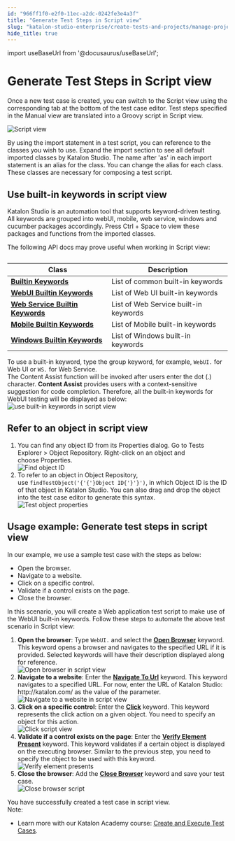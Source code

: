 ```yaml
---
id: "966ff1f0-e2f0-11ec-a2dc-0242fe3e4a3f"
title: "Generate Test Steps in Script view"
slug: "katalon-studio-enterprise/create-tests-and-projects/manage-projects/create-test-case/generate-test-steps-in-script-view"
hide_title: true
---
```

import useBaseUrl from '@docusaurus/useBaseUrl';


# <a id="concept-7099" class="anchor_top_offset"/><a id="ariaid-title1" class="anchor_top_offset"/>Generate Test Steps in Script view

<p xmlns="http://www.w3.org/1999/xhtml" className="p">Once a new test case is created, you can switch to the&nbsp;<span className="ph uicontrol">Script view</span>&nbsp;using the corresponding tab at the bottom of the test case editor. Test steps specified in the&nbsp;<span className="ph uicontrol">Manual view</span>&nbsp;are translated&nbsp;into a&nbsp;Groovy script in&nbsp;<span className="ph uicontrol">Script view</span>.</p> 
<p xmlns="http://www.w3.org/1999/xhtml" className="p"><img className="image" src={useBaseUrl("/5754fa10-906b-11ec-ad3c-024208599ecc.png")} alt="Script view" /></p> 
<p xmlns="http://www.w3.org/1999/xhtml" className="p">By using the import statement in a test script, you can reference to the classes you wish to use. Expand the&nbsp;<span className="ph uicontrol">import</span> section to see all default imported classes by Katalon Studio. The name after 'as' in each import statement is an alias for the class. You can change the alias for each class. These classes are necessary for composing a test script.</p> 

## <a id="task-2325" class="anchor_top_offset"/>Use built-in keywords in script view

<section xmlns="http://www.w3.org/1999/xhtml" className="section context">Katalon Studio is an automation tool that supports keyword-driven testing. All keywords are grouped into webUI, mobile, web service, windows and cucumber packages accordingly. Press <span className="ph uicontrol">Ctrl</span> + <span className="ph uicontrol">Space</span> to view these packages and functions from the imported classes.<p className="p">The following API docs may prove useful when working in Script view:</p><div className="p"><table className="table"><caption /><colgroup><col /><col /></colgroup><thead className="thead"><tr className><th className="entry anchor_top_offset" id="task-2325__entry__1">Class</th><th className="entry anchor_top_offset" id="task-2325__entry__2">Description</th></tr></thead><tbody className="tbody"><tr className><td className="entry" headers="task-2325__entry__1 task-2325__entry__2 "><strong className="ph b"><a className="xref j-external-link" href="https://api-docs.katalon.com/com/kms/katalon/core/keyword/builtin/package-summary.html" target="_blank">Builtin Keywords</a></strong></td><td className="entry" headers="task-2325__entry__1 task-2325__entry__2 ">List of common built-in keywords</td></tr><tr className><td className="entry" headers="task-2325__entry__1 task-2325__entry__2 "><strong className="ph b"><a className="xref j-external-link" href="https://api-docs.katalon.com/com/kms/katalon/core/webui/keyword/builtin/package-summary.html" target="_blank">WebUI Builtin Keywords</a></strong></td><td className="entry" headers="task-2325__entry__1 task-2325__entry__2 ">List of Web UI built-in keywords</td></tr><tr className><td className="entry" headers="task-2325__entry__1 task-2325__entry__2 "><strong className="ph b"><a className="xref j-external-link" href="https://api-docs.katalon.com/com/kms/katalon/core/webservice/keyword/builtin/package-summary.html" target="_blank">Web Service Builtin Keywords</a></strong></td><td className="entry" headers="task-2325__entry__1 task-2325__entry__2 ">List of Web Service built-in keywords</td></tr><tr className><td className="entry" headers="task-2325__entry__1 task-2325__entry__2 "><strong className="ph b"><a className="xref j-external-link" href="https://api-docs.katalon.com/com/kms/katalon/core/mobile/keyword/builtin/package-summary.html" target="_blank">Mobile Builtin Keywords</a></strong></td><td className="entry" headers="task-2325__entry__1 task-2325__entry__2 ">List of Mobile built-in keywords</td></tr><tr className><td className="entry" headers="task-2325__entry__1 task-2325__entry__2 "><strong className="ph b"><a className="xref j-external-link" href="https://api-docs.katalon.com/com/kms/katalon/core/windows/keyword/builtin/package-summary.html" target="_blank">Windows Builtin Keywords</a></strong></td><td className="entry" headers="task-2325__entry__1 task-2325__entry__2 ">List of Windows built-in keywords</td></tr></tbody></table></div></section> 
<div xmlns="http://www.w3.org/1999/xhtml" className="li step p"><span className="ph cmd">To use a built-in keyword, type the group keyword, for example,&nbsp;<code className="ph codeph">WebUI.</code>&nbsp;for Web UI or&nbsp;<code className="ph codeph">WS.</code>&nbsp;for Web Service.</span><div className="itemgroup info">The&nbsp;<span className="ph uicontrol">Content Assist</span>&nbsp;function will be invoked after users enter the dot (.) character.&nbsp;<strong className="ph b"><span className="ph uicontrol">Content Assist</span></strong>&nbsp;provides users with a context-sensitive suggestion for code completion. Therefore, all the built-in keywords for WebUI testing will be displayed as below:</div><div className="itemgroup info"><img className="image" src={useBaseUrl("/96d3bcd0-e2f0-11ec-a2dc-0242fe3e4a3f.png")} alt="use built-in keywords in script view" /></div></div>

## <a id="task-3349" class="anchor_top_offset"/>Refer to an object in script view

<ol xmlns="http://www.w3.org/1999/xhtml" className="ol steps"><li className="li step stepexpand"><span className="ph cmd">You can find any object ID from its Properties dialog. Go to&nbsp;<span className="ph uicontrol">Tests Explorer</span> &gt; <span className="ph uicontrol">Object Repository</span>. Right-click on an object and choose&nbsp;<span className="ph uicontrol">Properties</span>.</span><div className="itemgroup info"><img className="image" width={300} src={useBaseUrl("/969a0f30-e2f0-11ec-a2dc-0242fe3e4a3f.png")} alt="Find object ID" /></div></li><li className="li step stepexpand"><span className="ph cmd">To refer to an object in&nbsp;<span className="ph uicontrol">Object Repository</span>, use&nbsp;<code className="ph codeph">findTestObject('{'{'}Object ID{'}'}')</code>, in which&nbsp;<span className="ph uicontrol">Object ID</span>&nbsp;is the ID of that object in <span className="ph">Katalon Studio</span>. You can also drag and drop the object into the test case editor to generate this syntax.</span><div className="itemgroup info"><img className="image" width={500} src={useBaseUrl("/96a24c90-e2f0-11ec-a2dc-0242fe3e4a3f.png")} alt="Test object properties" /></div></li></ol> 

## <a id="task-475" class="anchor_top_offset"/>Usage example: Generate test steps in script view

<section xmlns="http://www.w3.org/1999/xhtml" className="section context">   <p className="p">In our example, we use a sample test case with the steps as below:</p>   <ul className="ul"><li className="li">Open the browser.</li><li className="li">Navigate to a website.</li><li className="li">Click on a specific control.</li><li className="li">Validate if a control exists on the page.</li><li className="li">Close the browser.</li></ul>   <p className="p">In this scenario, you will create a Web application test script to make use of the WebUI built-in keywords. Follow these steps to automate the above test scenario in&nbsp;<span className="ph uicontrol">Script view</span>:</p> </section> 
<ol xmlns="http://www.w3.org/1999/xhtml" className="ol steps"><li className="li step stepexpand"><span className="ph cmd"><strong className="ph b">Open the browser</strong>: Type&nbsp;<code className="ph codeph">WebUI.</code>&nbsp;and select the&nbsp;<strong className="ph b"><a className="xref" href="/docs/legacy/katalon-studio-enterprise/keywords/web-ui-keywords/webui-open-browser">Open Browser</a></strong>&nbsp;keyword. This keyword opens a browser and navigates to the specified URL if it is provided.&nbsp;Selected keywords will have their description displayed along for reference.</span><div className="itemgroup info"><img className="image" src={useBaseUrl("/96ab2630-e2f0-11ec-a2dc-0242fe3e4a3f.png")} alt="Open browser in script view" /></div></li><li className="li step stepexpand"><span className="ph cmd"><strong className="ph b">Navigate to a website</strong>: Enter the&nbsp;<strong className="ph b"><a className="xref" href="/docs/legacy/katalon-studio-enterprise/keywords/web-ui-keywords/webui-navigate-to-url">Navigate To Url</a></strong>&nbsp;keyword. This keyword navigates to a specified URL. For now, enter the URL of <span className="ph">Katalon Studio</span>: <span className="ph">http://katalon.com/</span> as the value of the parameter.</span><div className="itemgroup info"><img className="image" src={useBaseUrl("/969e7c00-e2f0-11ec-a2dc-0242fe3e4a3f.png")} alt="Navigate to a website in script view" /></div></li><li className="li step stepexpand"><span className="ph cmd"><strong className="ph b">Click on a specific control</strong>: Enter the&nbsp;<strong className="ph b"><a className="xref" href="/docs/legacy/katalon-studio-enterprise/keywords/web-ui-keywords/webui-click">Click</a></strong>&nbsp;keyword. This keyword represents the click action on a given object. You need to specify an object for this action.</span><div className="itemgroup info"><img className="image" src={useBaseUrl("/96dc2140-e2f0-11ec-a2dc-0242fe3e4a3f.png")} alt="Click script view" /></div></li><li className="li step stepexpand"><span className="ph cmd"><strong className="ph b">Validate if a control exists on the page</strong>: Enter the&nbsp;<strong className="ph b"><a className="xref" href="/docs/legacy/katalon-studio-enterprise/keywords/web-ui-keywords/webui-verify-element-present">Verify Element Present</a></strong>&nbsp;keyword. This keyword validates if a certain object is displayed on the executing browser.&nbsp;Similar to the previous step, you need to specify the object to be used with this keyword.</span><div className="itemgroup info"><img className="image" src={useBaseUrl("/96cf01e0-e2f0-11ec-a2dc-0242fe3e4a3f.png")} alt="Verify element presents" /></div></li><li className="li step stepexpand"><span className="ph cmd"><strong className="ph b">Close the browser</strong>: Add the&nbsp;<strong className="ph b"><a className="xref" href="/docs/legacy/katalon-studio-enterprise/keywords/web-ui-keywords/webui-close-browser">Close Browser</a></strong>&nbsp;keyword and save your test case.</span><div className="itemgroup info"><img className="image" src={useBaseUrl("/96961790-e2f0-11ec-a2dc-0242fe3e4a3f.png")} alt="Close browser script" /></div></li></ol> 
<section xmlns="http://www.w3.org/1999/xhtml" className="section result">You have successfully created a test case in script view.<div className="note note note_note"><span className="note__title">Note:</span> <ul className="ul"><li className="li"><p className="p">Learn more with our <span className="ph">Katalon Academy</span> course:&nbsp;<a className="xref j-external-link" href="https://academy.katalon.com/courses/create-execute-test-cases/?utm_source=kat_docs_create&utm_medium=bottom_link&utm_campaign=academy_promotion" target="_blank">Create and Execute Test Cases</a>.</p></li></ul></div></section> 
